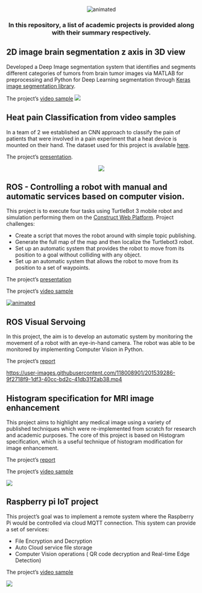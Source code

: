 <p align="center">
  <img src="https://user-images.githubusercontent.com/118008901/201532462-3bfad6ab-0b17-4b2f-9cd3-8c28283f4bf3.gif" alt="animated" />
</p>

<h3 align="center"> In this repository, a list of academic projects is provided along with their summary respectively.
</h3>


## 2D image brain segmentation z axis in 3D view 

Developed a Deep Image segmentation system that identifies and segments different categories of tumors from brain tumor images via MATLAB for preprocessing and Python for Deep Learning segmentation through [Keras image segmentation library](https://github.com/divamgupta/image-segmentation-keras/).

The project’s [video sample](https://mega.nz/file/9C4SSSQT#zRs8WM7OcEgExQgFhNqUTbCa1JVEs0wlvsP9Um2B7pk)
[<img src="https://user-images.githubusercontent.com/118008901/201536035-69867690-2b66-4511-9c94-f054415aa408.png"/>](https://mega.nz/file/8KRkWRoY#kp_lmPieutAV5F6-8UN_1E6gh5nxuFIDWf_15sGENls "Video also here")


## Heat pain Classification from video samples
In a team of 2 we established an CNN approach to classify the pain of patients that were involved in a pain experiment that a heat device is mounted on their hand. The dataset used for this project is available [here](http://www.iikt.ovgu.de/BioVid.print).

The project’s [presentation](https://mega.nz/file/QeJV3ZDa#FeWexO5geo4exEsIHUZ1tZBlj5_FkFn4QOnKYMH0rKY).
<p align="center">
  <img src="https://user-images.githubusercontent.com/118008901/201537327-124842a4-d032-4219-af3c-77fc755a760d.png" />
</p>

## ROS - Controlling a robot with manual and automatic services based on computer vision.
This project is to execute four tasks using TurtleBot 3 mobile robot and simulation performing them on the [Construct Web Platform](https://www.theconstructsim.com/).
Project challenges:
- Create a script that moves the robot around with simple topic publishing.
- Generate the full map of the map and then localize the Turtlebot3 robot.
- Set up an automatic system that provides the robot to move from its position to a goal without colliding with any object.
- Set up an automatic system that allows the robot to move from its position to a set of waypoints.

The project’s [presentation](https://mega.nz/file/MbwACDaL#joNzdpdjYUQpbZWN0Wd0E7vg3X1pTynxBtgMyCRdWRE)

The project’s [video sample](https://mega.nz/file/UGRHiKIT#OM7T6fbjaFyErDA0oqQAdknLS4wuNMCZfxU7Rib6Moc)


[<img src="https://user-images.githubusercontent.com/118008901/201538609-7719814f-6664-4b82-afc5-6b7c815ecf5d.gif" alt="animated" />](https://mega.nz/file/pXRgxLpC#FfNLGjt1kTI2WzSakTcgsgmn_18i2wNsp90t2kNu27Y "Video also here")

## ROS Visual Servoing
In this project, the aim is to develop an automatic system by monitoring the movement of a robot with an eye-in-hand camera. The robot was able to be monitored by implementing Computer Vision in Python.

The project’s [report](https://mega.nz/file/1D5WHaJD#_Hn_kPhKSKYYbhATmUyYI36dtjRix1Xo5dXbxyq8dZg)

https://user-images.githubusercontent.com/118008901/201539286-9f2718f9-1df3-40cc-bd2c-41db31f2ab38.mp4

## Histogram specification for MRI image enhancement
This project aims to highlight any medical image using a variety of published techniques which were re-implemented from scratch for research and academic purposes. The core of this project is based on Histogram specification, which is a useful technique of histogram modification for image enhancement.

The project’s [report](https://mega.nz/file/8PQWhAwK#0lBdOdJKeqkDIA3R8OEye5VB6n4fatQBOKL99IIj-fk)

The project’s [video sample](https://mega.nz/file/5bRAgQYD#Xmv21lg24hvoHV4SuQWQtykhrIU47PVk24a7XI2yJ84)

[<img src="https://user-images.githubusercontent.com/118008901/201539772-3bcf4e97-435c-40fa-92fa-237e7aa01fe0.png" />](https://mega.nz/file/lLoChILD#aaA_VMi9wzcjZYIUDxDFdjEDiZ7TpMLOCAvoQsw6I7g "Video also here")

## Raspberry pi IoT project
This project’s goal was to implement a remote system where the Raspberry Pi would be controlled via cloud MQTT connection. This system can provide a set of services:
- File Encryption and Decryption
- Auto Cloud service file storage
- Computer Vision operations ( QR code decryption and Real-time Edge Detection)

The project’s [video sample](https://mega.nz/file/kKo1SbZD#hP_GlK1x0hWA5ycqp-v4WXXgfz7NBY_1OWeKkaxuBuc)

[<img src="https://user-images.githubusercontent.com/118008901/201540039-70b11c34-d132-4190-8f10-8fd8e4b16c8f.png" />](https://mega.nz/file/VOYC0CYB#tpiUuiBZgYnMt2v4_MVVj30Dc4ZqO6W0hdREQLa-fTo "Video also here")



